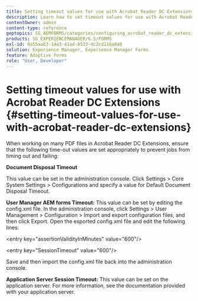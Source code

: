 ```yaml
---
title: Setting timeout values for use with Acrobat Reader DC Extensions
description: Learn how to set timeout values for use with Acrobat Reader DC Extensions.
contentOwner: admin
content-type: reference
geptopics: SG_AEMFORMS/categories/configuring_acrobat_reader_dc_extensions
products: SG_EXPERIENCEMANAGER/6.5/FORMS
exl-id: 0a55aab3-14a3-41ad-8533-dc2cd116a848
solution: Experience Manager, Experience Manager Forms
feature: Adaptive Forms
role: "User, Developer"
---
```

# Setting timeout values for use with Acrobat Reader DC Extensions  {#setting-timeout-values-for-use-with-acrobat-reader-dc-extensions}

When working on many PDF files in Acrobat Reader DC Extensions, ensure that the following time-out values are set appropriately to prevent jobs from timing out and failing:

**Document Disposal Timeout**

This value can be set in the administration console. Click Settings > Core System Settings > Configurations and specify a value for Default Document Disposal Timeout.

**User Manager AEM forms Timeout:** This value can be set by editing the config.xml file. In the administration console, click Settings > User Management > Configuration > Import and export configuration files, and then click Export. Open the exported config.xml file and edit the following lines:

&lt;entry key="assertionValidityInMinutes" value="600"/&gt;

&lt;entry key="SessionTimeout" value="600"/&gt;

Save and then import the config.xml file back into the administration console.

**Application Server Session Timeout:** This value can be set on the application server. For more information, see the documentation provided with your application server.
